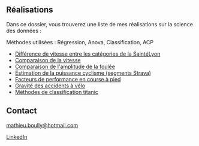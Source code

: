 ## Réalisations

Dans ce dossier, vous trouverez une liste de mes réalisations sur la science des données :

Méthodes utilisées : Régression, Anova, Classification, ACP

- [Différence de vitesse entre les catégories de la SaintéLyon](https://mathieuboully-datascience.000webhostapp.com/realisations/anova-saintelyon.html)
- [Comparaison de la vitesse](https://mathieuboully-datascience.000webhostapp.com/realisations/comparaison-vitesse-newbalance-vaporfly.html)
- [Comparaison de l'amplitude de la foulée](https://mathieuboully-datascience.000webhostapp.com/realisations/comparaison-longueur-foulee-newbalance-vaporfly.html)
- [Estimation de la puissance cyclisme (segments Strava)](https://mathieuboully-datascience.000webhostapp.com/realisations/modele-predictif-puissance-cyclisme.html)
- [Facteurs de performance en course à pied](https://mathieuboully-datascience.000webhostapp.com/realisations/facteurs-de-performance-en-course-a-pied.pdf)
- [Gravité des accidents à vélo](https://mathieuboully-datascience.000webhostapp.com/realisations/acp-bike-crash.html)
- [Méthodes de classification titanic](https://raw.githack.com/mathieuboully/realisations/master/BOULLY_Mathieu.html)

## Contact

mathieu.boully@hotmail.com

[LinkedIn](https://www.linkedin.com/in/mathieu-boully-61b910175/)
